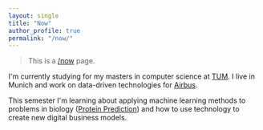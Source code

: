 ```yaml
---
layout: single
title: "Now"
author_profile: true
permalink: "/now/"
---
```


<blockquote> This is a <a target="_blank" href="http://nownownow.com/about">/now</a> page.</blockquote>

I'm currently studying for my masters in computer science at <a target="_blank" href="https://www.tum.de/en/homepage/">TUM</a>. I live in Munich
and work on data-driven technologies for <a target="_blank" href="http://www.airbusgroup.com/int/en/people-careers/apprentices-and-pupils/In-Germany/schuler/location-muenchen-ottobrunn.html">Airbus</a>.

This semester I'm learning about applying machine learning methods to problems in biology (<a target="_blank" href="https://www.rostlab.org/teaching/ss14/pp1cs">Protein Prediction</a>) and how to use technology to create new digital business models. 
